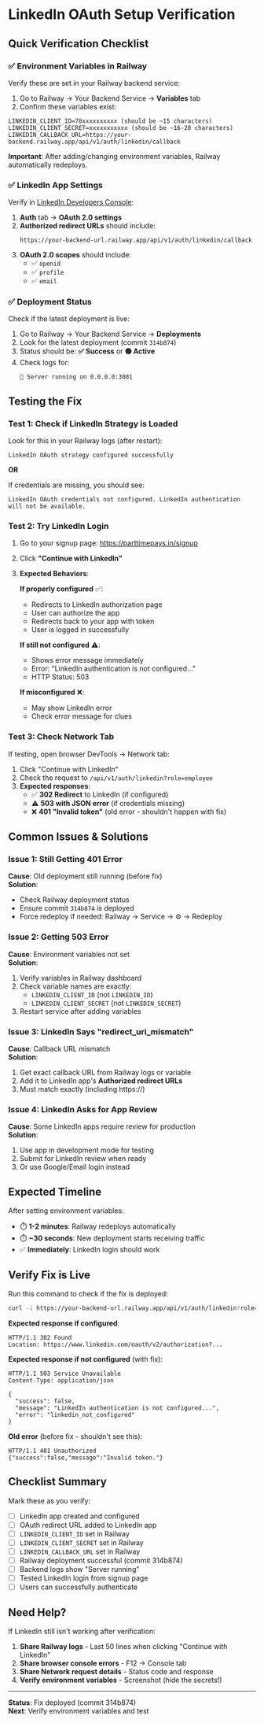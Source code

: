 # LinkedIn OAuth Setup Verification

## Quick Verification Checklist

### ✅ Environment Variables in Railway

Verify these are set in your Railway backend service:

1. Go to Railway → Your Backend Service → **Variables** tab
2. Confirm these variables exist:

```env
LINKEDIN_CLIENT_ID=78xxxxxxxxxx (should be ~15 characters)
LINKEDIN_CLIENT_SECRET=xxxxxxxxxxx (should be ~16-20 characters)
LINKEDIN_CALLBACK_URL=https://your-backend.railway.app/api/v1/auth/linkedin/callback
```

**Important**: After adding/changing environment variables, Railway automatically redeploys.

### ✅ LinkedIn App Settings

Verify in [LinkedIn Developers Console](https://www.linkedin.com/developers/):

1. **Auth** tab → **OAuth 2.0 settings**
2. **Authorized redirect URLs** should include:
   ```
   https://your-backend-url.railway.app/api/v1/auth/linkedin/callback
   ```
3. **OAuth 2.0 scopes** should include:
   - ✅ `openid`
   - ✅ `profile`
   - ✅ `email`

### ✅ Deployment Status

Check if the latest deployment is live:

1. Go to Railway → Your Backend Service → **Deployments**
2. Look for the latest deployment (commit `314b874`)
3. Status should be: **✅ Success** or **🟢 Active**
4. Check logs for:
   ```
   🚀 Server running on 0.0.0.0:3001
   ```

## Testing the Fix

### Test 1: Check if LinkedIn Strategy is Loaded

Look for this in your Railway logs (after restart):
```
LinkedIn OAuth strategy configured successfully
```

**OR**

If credentials are missing, you should see:
```
LinkedIn OAuth credentials not configured. LinkedIn authentication will not be available.
```

### Test 2: Try LinkedIn Login

1. Go to your signup page: https://parttimepays.in/signup
2. Click **"Continue with LinkedIn"**
3. **Expected Behaviors**:

   **If properly configured** ✅:
   - Redirects to LinkedIn authorization page
   - User can authorize the app
   - Redirects back to your app with token
   - User is logged in successfully

   **If still not configured** ⚠️:
   - Shows error message immediately
   - Error: "LinkedIn authentication is not configured..."
   - HTTP Status: 503

   **If misconfigured** ❌:
   - May show LinkedIn error
   - Check error message for clues

### Test 3: Check Network Tab

If testing, open browser DevTools → Network tab:

1. Click "Continue with LinkedIn"
2. Check the request to `/api/v1/auth/linkedin?role=employee`
3. **Expected responses**:
   - ✅ **302 Redirect** to LinkedIn (if configured)
   - ⚠️ **503 with JSON error** (if credentials missing)
   - ❌ **401 "Invalid token"** (old error - shouldn't happen with fix)

## Common Issues & Solutions

### Issue 1: Still Getting 401 Error

**Cause**: Old deployment still running (before fix)  
**Solution**: 
- Check Railway deployment status
- Ensure commit `314b874` is deployed
- Force redeploy if needed: Railway → Service → ⚙️ → Redeploy

### Issue 2: Getting 503 Error

**Cause**: Environment variables not set  
**Solution**:
1. Verify variables in Railway dashboard
2. Check variable names are exactly:
   - `LINKEDIN_CLIENT_ID` (not `LINKEDIN_ID`)
   - `LINKEDIN_CLIENT_SECRET` (not `LINKEDIN_SECRET`)
3. Restart service after adding variables

### Issue 3: LinkedIn Says "redirect_uri_mismatch"

**Cause**: Callback URL mismatch  
**Solution**:
1. Get exact callback URL from Railway logs or variable
2. Add it to LinkedIn app's **Authorized redirect URLs**
3. Must match exactly (including https://)

### Issue 4: LinkedIn Asks for App Review

**Cause**: Some LinkedIn apps require review for production  
**Solution**:
1. Use app in development mode for testing
2. Submit for LinkedIn review when ready
3. Or use Google/Email login instead

## Expected Timeline

After setting environment variables:
- ⏱️ **1-2 minutes**: Railway redeploys automatically
- ⏱️ **~30 seconds**: New deployment starts receiving traffic
- ✅ **Immediately**: LinkedIn login should work

## Verify Fix is Live

Run this command to check if the fix is deployed:

```bash
curl -i https://your-backend-url.railway.app/api/v1/auth/linkedin?role=employee
```

**Expected response if configured**:
```
HTTP/1.1 302 Found
Location: https://www.linkedin.com/oauth/v2/authorization?...
```

**Expected response if not configured** (with fix):
```
HTTP/1.1 503 Service Unavailable
Content-Type: application/json

{
  "success": false,
  "message": "LinkedIn authentication is not configured...",
  "error": "linkedin_not_configured"
}
```

**Old error** (before fix - shouldn't see this):
```
HTTP/1.1 401 Unauthorized
{"success":false,"message":"Invalid token."}
```

## Checklist Summary

Mark these as you verify:

- [ ] LinkedIn app created and configured
- [ ] OAuth redirect URL added to LinkedIn app
- [ ] `LINKEDIN_CLIENT_ID` set in Railway
- [ ] `LINKEDIN_CLIENT_SECRET` set in Railway
- [ ] `LINKEDIN_CALLBACK_URL` set in Railway
- [ ] Railway deployment successful (commit 314b874)
- [ ] Backend logs show "Server running"
- [ ] Tested LinkedIn login from signup page
- [ ] Users can successfully authenticate

## Need Help?

If LinkedIn still isn't working after verification:

1. **Share Railway logs** - Last 50 lines when clicking "Continue with LinkedIn"
2. **Share browser console errors** - F12 → Console tab
3. **Share Network request details** - Status code and response
4. **Verify environment variables** - Screenshot (hide the secrets!)

---

**Status**: Fix deployed (commit 314b874)  
**Next**: Verify environment variables and test

